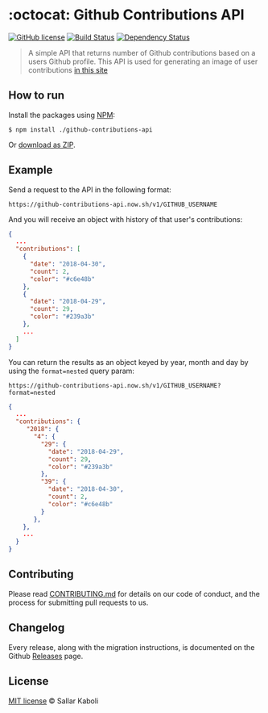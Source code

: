 # :octocat: Github Contributions API 

[![GitHub license][license-mit-image]][license-mit-url]
[![Build Status][travis-image]][travis-url] 
[![Dependency Status][daviddm-image]][daviddm-url]

>A simple API that returns number of Github contributions based on a users Github profile. This API is used for generating an image of user contributions [in this site](https://github-contributions.now.sh/)

## How to run

Install the packages using [NPM](https://nodejs.org/en/):
```
$ npm install ./github-contributions-api
```
Or [download as ZIP](https://github.com/sallar/github-contributions-api/archive/master.zip).

## Example

Send a request to the API in the following format:

```
https://github-contributions-api.now.sh/v1/GITHUB_USERNAME
```

And you will receive an object with history of that user's contributions:

```json
{
  ...
  "contributions": [
    {
      "date": "2018-04-30",
      "count": 2,
      "color": "#c6e48b"
    },
    {
      "date": "2018-04-29",
      "count": 29,
      "color": "#239a3b"
    },
    ...
  ]
}
```

You can return the results as an object keyed by year, month and day by using the `format=nested` query param:

```
https://github-contributions-api.now.sh/v1/GITHUB_USERNAME?format=nested
```

```json
{
  ...
  "contributions": {
     "2018": {
       "4": {
         "29": {
           "date": "2018-04-29",
           "count": 29,
           "color": "#239a3b"
         },
         "39": {
           "date": "2018-04-30",
           "count": 2,
           "color": "#c6e48b"
         }
       },
    },
    ...
  }
}
```

## Contributing

Please read [CONTRIBUTING.md](CONTRIBUTING.md) for details on our code of conduct, and the process for submitting pull requests to us.

## Changelog

Every release, along with the migration instructions, is documented on the Github [Releases](https://github.com/sallar/github-contributions-api/releases) page.

## License

[MIT license](LICENSE) © Sallar Kaboli

[license-mit-image]: https://img.shields.io/badge/license-MIT-blue.svg
[license-mit-url]: https://github.com/sallar/github-contributions-canvas/blob/master/LICENSE
[travis-image]: https://travis-ci.com/sallar/github-contributions-api.svg?branch=master
[travis-url]: https://travis-ci.com/sallar/github-contributions-api
[daviddm-image]: https://david-dm.org/sallar/github-contributions-api.svg?theme=shields.io
[daviddm-url]: https://david-dm.org/sallar/github-contributions-api

